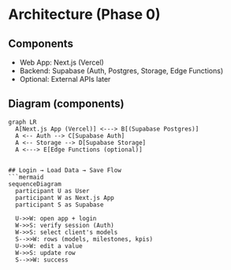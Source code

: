 # Architecture (Phase 0)

## Components
- Web App: Next.js (Vercel)
- Backend: Supabase (Auth, Postgres, Storage, Edge Functions)
- Optional: External APIs later

## Diagram (components)
```mermaid
graph LR
  A[Next.js App (Vercel)] <---> B[(Supabase Postgres)]
  A <-- Auth --> C[Supabase Auth]
  A <-- Storage --> D[Supabase Storage]
  A <---> E[Edge Functions (optional)]


## Login → Load Data → Save Flow
```mermaid
sequenceDiagram
  participant U as User
  participant W as Next.js App
  participant S as Supabase

  U->>W: open app + login
  W->>S: verify session (Auth)
  W->>S: select client's models
  S-->>W: rows (models, milestones, kpis)
  U->>W: edit a value
  W->>S: update row
  S-->>W: success
